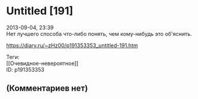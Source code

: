 Untitled [191]
==============

  
2013-09-04, 23:39  
 Нет лучшего способа что-либо понять, чем кому-нибудь это об'яснить.   
  
<https://diary.ru/~zHz00/p191353353_untitled-191.htm>  
  
Теги:  
[[Очевидное-невероятное]]  
ID: p191353353  


(Комментариев нет)
------------------